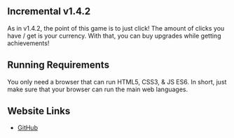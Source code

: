 ## Incremental v1.4.2
As in v1.4.2, the point of this game is to just click! The amount of clicks you have / get is your currency.
With that, you can buy upgrades while getting achievements!

## Running Requirements
You only need a browser that can run HTML5, CSS3, & JS ES6. In short, just make sure that your browser can run the main web languages.  

## Website Links
- [GitHub](https://xdconfirm.github.io/Incremental-v1.4.1/)
